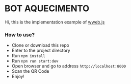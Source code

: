 # BOT AQUECIMENTO

Hi, this is the implementation example of <a href="https://github.com/pedroslopez/whatsapp-web.js">wweb.js</a>
 


### How to use?

- Clone or download this repo
- Enter to the project directory
- Run `npm install`
- Run `npm run start:dev`
- Open browser and go to address `http://localhost:8000`
- Scan the QR Code
- Enjoy!

 
